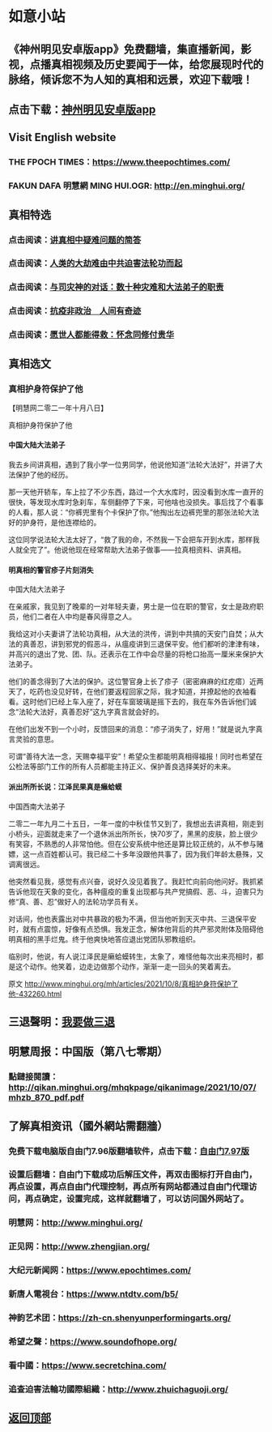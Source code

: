 # 如意小站

## 《神州明见安卓版app》免费翻墙，集直播新闻，影视，点播真相视频及历史要闻于一体，给您展现时代的脉络，倾诉您不为人知的真相和远景，欢迎下载哦！

## 点击下载：[神州明见安卓版app](https://github.com/pinhe91/tuiguang/files/7240768/_5.1.zip)

## Visit English website

### THE FPOCH TIMES：https://www.theepochtimes.com/

### FAKUN DAFA 明慧網 MING HUI.OGR: http://en.minghui.org/

## 真相特选

### 点击阅读：[讲真相中疑难问题的简答](https://github.com/pinhe91/jcxw3/tree/main)

### 点击阅读：[人类的大劫难由中共迫害法轮功而起](https://github.com/pinhe91/jcxw4/tree/main) 

### 点击阅读：[与司灾神的对话：数十种灾难和大法弟子的职责](https://github.com/pinhe91/jcxw1/tree/main) 

### 点击阅读：[抗疫非政治　人间有奇迹](https://github.com/pinhe91/jcxw2/tree/main) 

### 点击阅读：[愿世人都能得救：怀念同修付贵华](https://github.com/pinhe91/jcxw5/tree/main)

## 真相选文

### 真相护身符保护了他

【明慧网二零二一年十月八日】

真相护身符保护了他

#### 中国大陆大法弟子

我去乡间讲真相，遇到了我小学一位男同学，他说他知道“法轮大法好”，并讲了大法保护了他的经历。

那一天他开轿车，车上拉了不少东西，路过一个大水库时，因没看到水库一直开的很快，等发现水库时急刹车，车侧翻停了下来，可他啥也没损失。事后找了个看事的人看，那人说：“你裤兜里有个卡保护了你。”他掏出左边裤兜里的那张法轮大法好的护身符，是他连襟给的。

这位同学说法轮大法太好了，“救了我的命，不然我一下会把车开到水库，那样我人就全完了”。他说他现在经常帮助大法弟子做事——拉真相资料、讲真相。

#### 明真相的警官疹子片刻消失

中国大陆大法弟子

在亲戚家，我见到了晚辈的一对年轻夫妻，男士是一位在职的警官，女士是政府职员，他们二者在人中均是春风得意之人。

我给这对小夫妻讲了法轮功真相，从大法的洪传，讲到中共搞的天安门自焚；从大法的真善忍，讲到邪党的假恶斗，从瘟疫讲到三退保平安。他们都听的津津有味，并高兴的退出了党、团、队。还表示在工作中会尽量的将枪口抬高一厘米来保护大法弟子。

他们的善念得到了大法的保护。这位警官身上长了疹子（密密麻麻的红疙瘩）近两天了，吃药也没见好转，在他们要返程回家之际，我才知道，并撩起他的衣袖看看。这时他们已经上车入座了，好在车窗玻璃是摇下去的，我在车外告诉他们诚念“法轮大法好，真善忍好”这九字真言就会好的。

在他们出发不到一个小时，反馈回来的消息：“疹子消失了，好用！”就是说九字真言灵验的意思。

可谓“善待大法一念，天赐幸福平安”！希望众生都能明真相得福报！同时也希望在公检法等部门工作的所有人员都能主持正义、保护善良选择美好的未来。

#### 派出所所长说：江泽民果真是癞蛤蟆

中国西南大法弟子

二零二一年九月二十五日，一年一度的中秋佳节又到了，我想出去讲真相，刚走到小桥头，迎面就走来了一个退休派出所所长，快70岁了，黑黑的皮肤，脸上很少有笑容，不熟悉的人非常怕他。但在公安系统中他还是算比较正统的，从不参与赌嫖，这一点百姓都认可。我已经二十多年没跟他共事了，因为我们年龄太悬殊，又调离很远。

他突然看见我，感觉有点兴奋，说好久没见着我了。我赶忙向前向他问好。我抓紧告诉他现在天象的变化，各种瘟疫的重复出现都与共产党搞假、恶、斗，迫害只为修“真、善、忍”做好人的法轮功学员有关。

对话间，他也表露出对中共暴政的极为不满，但当他听到天灭中共、三退保平安时，就有点震惊，好像有点恐惧。我发正念，解体他背后的共产邪灵附体及阻碍他明真相的黑手烂鬼。终于他爽快地答应退出党团队邪教组织。

临别时，他说，有人说江泽民是癞蛤蟆转生，太象了，难怪他每次出来亮相时，都是这个动作。他笑着，边走边做那个动作，渐渐一走一回头的笑着离去。

原文 http://www.minghui.org/mh/articles/2021/10/8/真相护身符保护了他-432260.html

## 三退聲明：[我要做三退](http://tuidang.ddns.net/)

## 明慧周报：中国版（第八七零期）

### 點鏈接閱讀：http://qikan.minghui.org/mhqkpage/qikanimage/2021/10/07/mhzb_870_pdf.pdf

## 了解真相资讯（國外網站需翻牆）

### 免费下载电脑版自由门7.96版翻墙软件，点击下载：[自由门7.97版](https://github.com/pinhe91/tuiguang/files/6839679/fg797r.zip)

### 设置后翻墙：自由门下载成功后解压文件，再双击图标打开自由门，再点设置，再点自由门代理控制，再点所有网站都通过自由门代理访问，再点确定，设置完成，这样就翻墙了，可以访问国外网站了。

### 明慧网：http://www.minghui.org/

### 正见网：http://www.zhengjian.org/

### 大纪元新闻网：https://www.epochtimes.com/

### 新唐人電視台：https://www.ntdtv.com/b5/

### 神韵艺术团：https://zh-cn.shenyunperformingarts.org/

### 希望之聲：https://www.soundofhope.org/

### 看中國：https://www.secretchina.com/

### 追查迫害法輪功國際組織：http://www.zhuichaguoji.org/

## [返回顶部](https://git.io/Js3EY)
